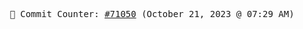<p align="center">
    <samp>
        📮 Commit Counter: <a href="https://github.com/Javascript-void0/Javascript-void0/commits/main">#71050</a> (October 21, 2023 @ 07:29 AM)
    </samp>
</p>